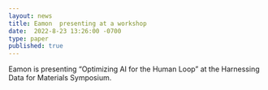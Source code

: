 ```yaml
---
layout: news
title: Eamon  presenting at a workshop
date:  2022-8-23 13:26:00 -0700
type: paper
published: true
---
```


Eamon is presenting “Optimizing AI for the Human Loop” at the Harnessing Data for Materials Symposium.
